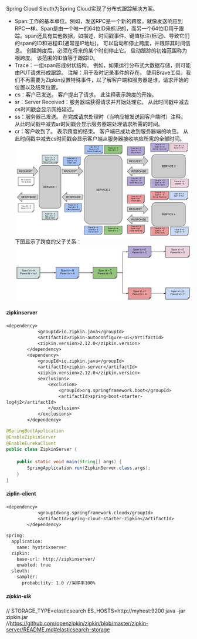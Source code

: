 Spring Cloud Sleuth为Spring Cloud实现了分布式跟踪解决方案。  
* Span:工作的基本单位。例如，发送RPC是一个新的跨度，就像发送响应到RPC一样。Span是由一个唯一的64位ID来标识的，而另一个64位ID用于跟踪。span还具有其他数据，如描述、时间戳事件、键值标注(标记)、导致它们的span的ID和进程ID(通常是IP地址)。
可以启动和停止跨度，并跟踪其时间信息。 创建跨度后，必须在将来的某个时刻停止它。
启动跟踪的初始范围称为根跨度。 该范围的ID值等于跟踪ID。
* Trace：一组span形成树状结构。 例如，如果运行分布式大数据存储，则可能由PUT请求形成跟踪。
注解：用于及时记录事件的存在。 使用Brave工具，我们不再需要为Zipkin设置特殊事件，以了解客户端和服务器是谁，请求开始的位置以及结束位置。
* cs：客户已发送。 客户提出了请求。 此注释表示跨度的开始。
* sr：Server Received：服务器端获得请求并开始处理它。 从此时间戳中减去cs时间戳会显示网络延迟。
* ss：服务器已发送。 在完成请求处理时（当响应被发送回客户端时）注释。 从此时间戳中减去sr时间戳会显示服务器端处理请求所需的时间。
* cr：客户收到了。 表示跨度的结束。 客户端已成功收到服务器端的响应。 从此时间戳中减去cs时间戳会显示客户端从服务器接收响应所需的全部时间。
![](assets/c5459159.png)  
下图显示了跨度的父子关系：  
![](assets/a61e6da0.png)  
#### zipkinserver 
```
<dependency>
            <groupId>io.zipkin.java</groupId>
            <artifactId>zipkin-autoconfigure-ui</artifactId>
            <zipkin.version>2.12.0</zipkin.version>
        </dependency>
        <dependency>
            <groupId>io.zipkin.java</groupId>
            <artifactId>zipkin-server</artifactId>
            <zipkin.version>2.12.0</zipkin.version>
            <exclusions>
                <exclusion>
                    <groupId>org.springframework.boot</groupId>
                    <artifactId>spring-boot-starter-log4j2</artifactId>
                </exclusion>
            </exclusions>
        </dependency>
```
```java
@SpringBootApplication
@EnableZipkinServer
@EnableEurekaClient
public class ZipkinServer {

    public static void main(String[] args) {
        SpringApplication.run(ZipkinServer.class,args);
    }
}
```
#### ziplin-client  
```
<dependency>
            <groupId>org.springframework.cloud</groupId>
            <artifactId>spring-cloud-starter-zipkin</artifactId>
        </dependency>
```
```
spring:
  application:
    name: hystrixserver
  zipkin:
    base-url: http://zipkinserver/
    enabled: true
  sleuth:
    sampler:
      probability: 1.0 //采样率100%
```
##### zipkin-elk  
// STORAGE_TYPE=elasticsearch ES_HOSTS=http://myhost:9200 java -jar zipkin.jar   
//https://github.com/openzipkin/zipkin/blob/master/zipkin-server/README.md#elasticsearch-storage

